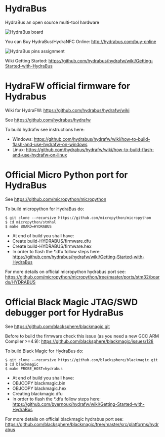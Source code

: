 HydraBus
========

HydraBus an open source multi-tool hardware

![HydraBus board](HydraBus_board.jpg)

You can Buy HydraBus/HydraNFC Online: http://hydrabus.com/buy-online

![HydraBus pins assignment](http://hydrabus.com/HydraBus_1_0_PinAssignment.jpg)

Wiki Getting Started: https://github.com/hydrabus/hydrafw/wiki/Getting-Started-with-HydraBus

HydraFW official firmware for Hydrabus
========

Wiki for HydraFW: https://github.com/hydrabus/hydrafw/wiki

See https://github.com/hydrabus/hydrafw

To build hydrafw see instructions here: 
* Windows: https://github.com/hydrabus/hydrafw/wiki/how-to-build-flash-and-use-hydrafw-on-windows
* Linux: https://github.com/hydrabus/hydrafw/wiki/how-to-build-flash-and-use-hydrafw-on-linux

Official Micro Python port for HydraBus
========
See https://github.com/micropython/micropython

To build micropython for HydraBus do:

    $ git clone --recursive https://github.com/micropython/micropython
    $ cd micropython/stmhal
    $ make BOARD=HYDRABUS

* At end of build you shall have:
 * Create build-HYDRABUS/firmware.dfu
 * Create build-HYDRABUS/firmware.hex
* In order to flash the *.dfu follow steps here: https://github.com/hydrabus/hydrafw/wiki/Getting-Started-with-HydraBus

For more details on official micropython hydrabus port see: https://github.com/micropython/micropython/tree/master/ports/stm32/boards/HYDRABUS

Official Black Magic JTAG/SWD debugger port for HydraBus
========
See https://github.com/blacksphere/blackmagic.git

Before to build the firmware check this issue (as you need a new GCC ARM Compiler >=4.9): https://github.com/blacksphere/blackmagic/issues/128

To build Black Magic for HydraBus do:

    $ git clone --recursive https://github.com/blacksphere/blackmagic.git
    $ cd blackmagic
    $ make PROBE_HOST=hydrabus

* At end of build you shall have:
 * OBJCOPY blackmagic.bin
 * OBJCOPY blackmagic.hex
 * Creating blackmagic.dfu
* In order to flash the *.dfu follow steps here: https://github.com/bvernoux/hydrafw/wiki/Getting-Started-with-HydraBus

For more details on official blackmagic hydrabus port see:
https://github.com/blacksphere/blackmagic/tree/master/src/platforms/hydrabus

